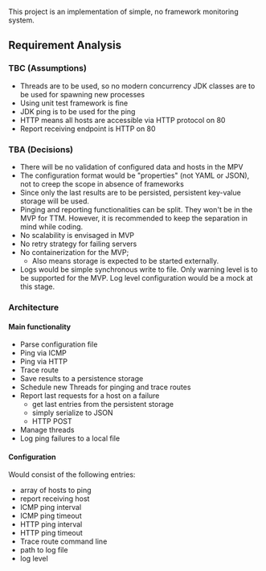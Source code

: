 This project is an implementation of simple, no framework monitoring system.

## Requirement Analysis

### TBC (Assumptions)
- Threads are to be used, so no modern concurrency JDK classes are to be used for spawning new processes
- Using unit test framework is fine
- JDK ping is to be used for the ping
- HTTP means all hosts are accessible via HTTP protocol on 80
- Report receiving endpoint is HTTP on 80


### TBA (Decisions)
- There will be no validation of configured data and hosts in the MPV
- The configuration format would be "properties" (not YAML or JSON), not to creep the scope in absence of frameworks
- Since only the last results are to be persisted, persistent key-value storage will be used.
- Pinging and reporting functionalities can be split. They won't be in the MVP for TTM. However, it is recommended to keep the separation in mind while coding.
- No scalability is envisaged in MVP
- No retry strategy for failing servers
- No containerization for the MVP; 
  - Also means storage is expected to be started externally.
- Logs would be simple synchronous write to file. Only warning level is to be supported for the MVP. Log level configuration would be a mock at this stage.

### Architecture

#### Main functionality
- Parse configuration file
- Ping via ICMP 
- Ping via HTTP
- Trace route
- Save results to a persistence storage
- Schedule new Threads for pinging and trace routes
- Report last requests for a host on a failure
  - get last entries from the persistent storage
  - simply serialize to JSON
  - HTTP POST
- Manage threads
- Log ping failures to a local file

#### Configuration
Would consist of the following entries:
- array of hosts to ping
- report receiving host
- ICMP ping interval
- ICMP ping timeout
- HTTP ping interval
- HTTP ping timeout
- Trace route command line
- path to log file
- log level 